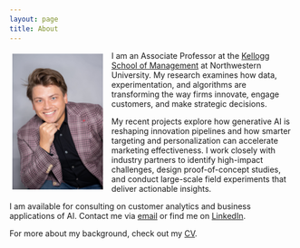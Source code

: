```yaml
---
layout: page
title: About
---
```


<div style="clear: both;">

  <div style="float: left;  padding: 5px 15px 5px 5px;">
    <img src="/assets/img/Artem T Photo.jpeg" width="160">
  </div>

  <p>I am an Associate Professor at the <a href="https://www.kellogg.northwestern.edu" target="_blank">Kellogg School of Management</a> at Northwestern University. My research examines how data, experimentation, and algorithms are transforming the way firms innovate, engage customers, and make strategic decisions. </p>

  <p>My recent projects explore how generative AI is reshaping innovation pipelines and how smarter targeting and personalization can accelerate marketing effectiveness. I work closely with industry partners to identify high-impact challenges, design proof-of-concept studies, and conduct large-scale field experiments that deliver actionable insights. </p>

<p>I am available for consulting on customer analytics and business applications of AI. Contact me via <a href="mailto:artem.timoshenko@kellogg.northwestern.edu">email</a> or find me on <a href="https://www.linkedin.com/in/artem-timoshenko-47867b1a/" target="_blank">LinkedIn</a>.</p>
  
<p>For more about my background, check out my <a href="/assets/cv/Timoshenko CV June 2025.pdf" target="_blank">CV</a>.</p>

</div>
